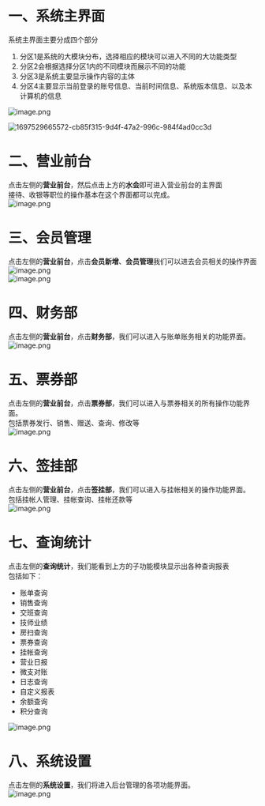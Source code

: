 # 一、系统主界面
系统主界面主要分成四个部分

1. 分区1是系统的大模块分布，选择相应的模块可以进入不同的大功能类型
2. 分区2会根据选择分区1内的不同模块而展示不同的功能
3. 分区3是系统主要显示操作内容的主体
4. 分区4主要显示当前登录的账号信息、当前时间信息、系统版本信息、以及本计算机的信息

![image.png](https://wiki-cdsoft.oss-cn-hangzhou.aliyuncs.com/1697529665572-cb85f315-9d4f-47a2-996c-984f4ad0cc3d.png)

![1697529665572-cb85f315-9d4f-47a2-996c-984f4ad0cc3d](https://wiki-cdsoft.oss-cn-hangzhou.aliyuncs.com/1697529665572-cb85f315-9d4f-47a2-996c-984f4ad0cc3d.png)

# 二、营业前台
点击左侧的**营业前台**，然后点击上方的**水会**即可进入营业前台的主界面<br />接待、收银等职位的操作基本在这个界面都可以完成。<br /> ![image.png](https://wiki-cdsoft.oss-cn-hangzhou.aliyuncs.com/1697530637484-d27d4523-d4d1-494a-a8fd-8420b69ef09e.png)
# 三、会员管理
点击左侧的**营业前台**，点击**会员新增**、**会员管理**我们可以进去会员相关的操作界面<br />![image.png](https://wiki-cdsoft.oss-cn-hangzhou.aliyuncs.com/1697530846641-02e59f29-7620-4df9-b4af-fa6a296050e8.png)<br />![image.png](https://wiki-cdsoft.oss-cn-hangzhou.aliyuncs.com/1697530868765-ff45e0ae-924b-4785-ae33-7c3c8fab5b1c.png)
# 四、财务部
点击左侧的**营业前台**，点击**财务部**，我们可以进入与账单账务相关的功能界面。<br />![image.png](https://wiki-cdsoft.oss-cn-hangzhou.aliyuncs.com/1697531000474-b57798b2-1152-499e-8370-e21b22fd8c6e.png)
# 五、票券部
点击左侧的**营业前台**，点击**票券部**，我们可以进入与票券相关的所有操作功能界面。<br />包括票券发行、销售、赠送、查询、修改等<br />![image.png](https://wiki-cdsoft.oss-cn-hangzhou.aliyuncs.com/1697531114258-175180d0-251d-4c19-bf86-7249db4a9d28.png)
# 六、签挂部
点击左侧的**营业前台**，点击**签挂部**，我们可以进入与挂帐相关的操作功能界面。<br />包括挂帐人管理、挂帐查询、挂帐还款等<br />![image.png](https://wiki-cdsoft.oss-cn-hangzhou.aliyuncs.com/1697531232821-7ba36a1f-4c4b-4096-825a-40a4b9532eed.png)
# 七、查询统计
点击左侧的**查询统计**，我们能看到上方的子功能模块显示出各种查询报表<br />包括如下：

- 账单查询
- 销售查询
- 交班查询
- 技师业绩
- 房扫查询
- 票券查询
- 挂帐查询
- 营业日报
- 微支对账
- 日志查询
- 自定义报表
- 余额查询
- 积分查询

![image.png](https://wiki-cdsoft.oss-cn-hangzhou.aliyuncs.com/1697531424785-827c5144-6633-4cc9-9584-af19b51806dd.png)
# 八、系统设置
点击左侧的**系统设置**，我们将进入后台管理的各项功能界面。<br />![image.png](https://wiki-cdsoft.oss-cn-hangzhou.aliyuncs.com/1697531666501-d867a4ca-26dc-46d1-8e03-f1f4ae8b87ec.png)
